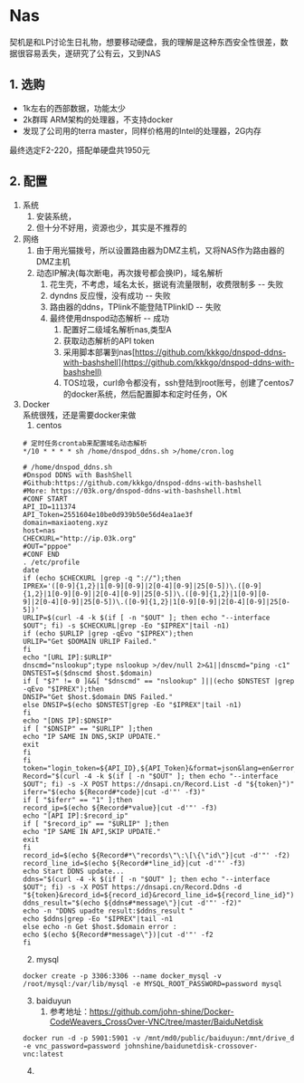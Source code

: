 # Nas

契机是和LP讨论生日礼物，想要移动硬盘，我的理解是这种东西安全性很差，数据很容易丢失，遂研究了公有云，又到NAS

## 1. 选购
- 1k左右的西部数据，功能太少
- 2k群晖  ARM架构的处理器，不支持docker
- 发现了公司用的terra master，同样价格用的Intel的处理器，2G内存

最终选定F2-220，搭配单硬盘共1950元

## 2. 配置
1. 系统
   1. 安装系统，
   2. 但十分不好用，资源也少，其实是不推荐的
2. 网络
   1. 由于用光猫拨号，所以设置路由器为DMZ主机，又将NAS作为路由器的DMZ主机
   2. 动态IP解决(每次断电，再次拨号都会换IP)，域名解析
      1. 花生壳，不考虑，域名太长，据说有流量限制，收费限制多  -- 失败
      2. dyndns 反应慢，没有成功  -- 失败
      3. 路由器的ddns，TPlink不能登陆TPlinkID  -- 失败
      4. 最终使用dnspod动态解析  -- 成功
         1. 配置好二级域名解析nas,类型A
         2. 获取动态解析的API token
         3. 采用脚本部署到nas[https://github.com/kkkgo/dnspod-ddns-with-bashshell](https://github.com/kkkgo/dnspod-ddns-with-bashshell)
         4. TOS垃圾，curl命令都没有，ssh登陆到root账号，创建了centos7的docker系统，然后配置脚本和定时任务，OK
3. Docker  
系统很残，还是需要docker来做
   1. centos
    ```
    # 定时任务crontab来配置域名动态解析
    */10 * * * * sh /home/dnspod_ddns.sh >/home/cron.log

    # /home/dnspod_ddns.sh
    #Dnspod DDNS with BashShell
    #Github:https://github.com/kkkgo/dnspod-ddns-with-bashshell
    #More: https://03k.org/dnspod-ddns-with-bashshell.html
    #CONF START
    API_ID=111374
    API_Token=2551604e10be0d939b50e56d4ea1ae3f
    domain=maxiaoteng.xyz
    host=nas
    CHECKURL="http://ip.03k.org"
    #OUT="pppoe"
    #CONF END
    . /etc/profile
    date
    if (echo $CHECKURL |grep -q "://");then
    IPREX='([0-9]{1,2}|1[0-9][0-9]|2[0-4][0-9]|25[0-5])\.([0-9]{1,2}|1[0-9][0-9]|2[0-4][0-9]|25[0-5])\.([0-9]{1,2}|1[0-9][0-9]|2[0-4][0-9]|25[0-5])\.([0-9]{1,2}|1[0-9][0-9]|2[0-4][0-9]|25[0-5])'
    URLIP=$(curl -4 -k $(if [ -n "$OUT" ]; then echo "--interface $OUT"; fi) -s $CHECKURL|grep -Eo "$IPREX"|tail -n1)
    if (echo $URLIP |grep -qEvo "$IPREX");then
    URLIP="Get $DOMAIN URLIP Failed."
    fi
    echo "[URL IP]:$URLIP"
    dnscmd="nslookup";type nslookup >/dev/null 2>&1||dnscmd="ping -c1"
    DNSTEST=$($dnscmd $host.$domain)
    if [ "$?" != 0 ]&&[ "$dnscmd" == "nslookup" ]||(echo $DNSTEST |grep -qEvo "$IPREX");then
    DNSIP="Get $host.$domain DNS Failed."
    else DNSIP=$(echo $DNSTEST|grep -Eo "$IPREX"|tail -n1)
    fi
    echo "[DNS IP]:$DNSIP"
    if [ "$DNSIP" == "$URLIP" ];then
    echo "IP SAME IN DNS,SKIP UPDATE."
    exit
    fi
    fi
    token="login_token=${API_ID},${API_Token}&format=json&lang=en&error_on_empty=yes&domain=${domain}&sub_domain=${host}"
    Record="$(curl -4 -k $(if [ -n "$OUT" ]; then echo "--interface $OUT"; fi) -s -X POST https://dnsapi.cn/Record.List -d "${token}")"
    iferr="$(echo ${Record#*code}|cut -d'"' -f3)"
    if [ "$iferr" == "1" ];then
    record_ip=$(echo ${Record#*value}|cut -d'"' -f3)
    echo "[API IP]:$record_ip"
    if [ "$record_ip" == "$URLIP" ];then
    echo "IP SAME IN API,SKIP UPDATE."
    exit
    fi
    record_id=$(echo ${Record#*\"records\"\:\[\{\"id\"}|cut -d'"' -f2)
    record_line_id=$(echo ${Record#*line_id}|cut -d'"' -f3)
    echo Start DDNS update...
    ddns="$(curl -4 -k $(if [ -n "$OUT" ]; then echo "--interface $OUT"; fi) -s -X POST https://dnsapi.cn/Record.Ddns -d "${token}&record_id=${record_id}&record_line_id=${record_line_id}")"
    ddns_result="$(echo ${ddns#*message\"}|cut -d'"' -f2)"
    echo -n "DDNS upadte result:$ddns_result "
    echo $ddns|grep -Eo "$IPREX"|tail -n1
    else echo -n Get $host.$domain error :
    echo $(echo ${Record#*message\"})|cut -d'"' -f2
    fi
    ``` 
   2. mysql
    ```
    docker create -p 3306:3306 --name docker_mysql -v /root/mysql:/var/lib/mysql -e MYSQL_ROOT_PASSWORD=password mysql
    ``` 
   3. baiduyun
      1. 参考地址：https://github.com/john-shine/Docker-CodeWeavers_CrossOver-VNC/tree/master/BaiduNetdisk
    ```
    docker run -d -p 5901:5901 -v /mnt/md0/public/baiduyun:/mnt/drive_d -e vnc_password=password johnshine/baidunetdisk-crossover-vnc:latest
    ``` 
   4. 
